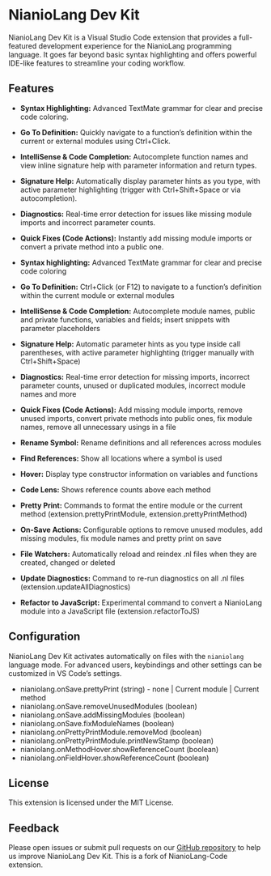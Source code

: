 # NianioLang Dev Kit

NianioLang Dev Kit is a Visual Studio Code extension that provides a full-featured development experience for the NianioLang programming language. It goes far beyond basic syntax highlighting and offers powerful IDE-like features to streamline your coding workflow.

## Features

- **Syntax Highlighting:** Advanced TextMate grammar for clear and precise code coloring.
- **Go To Definition:** Quickly navigate to a function’s definition within the current or external modules using Ctrl+Click.
- **IntelliSense & Code Completion:** Autocomplete function names and view inline signature help with parameter information and return types.
- **Signature Help:** Automatically display parameter hints as you type, with active parameter highlighting (trigger with Ctrl+Shift+Space or via autocompletion).
- **Diagnostics:** Real-time error detection for issues like missing module imports and incorrect parameter counts.
- **Quick Fixes (Code Actions):** Instantly add missing module imports or convert a private method into a public one.


- **Syntax highlighting:** Advanced TextMate grammar for clear and precise code coloring
- **Go To Definition:** Ctrl+Click (or F12) to navigate to a function’s definition within the current module or external modules
- **IntelliSense & Code Completion:** Autocomplete module names, public and private functions, variables and fields; insert snippets with parameter placeholders
- **Signature Help:** Automatic parameter hints as you type inside call parentheses, with active parameter highlighting (trigger manually with Ctrl+Shift+Space)
- **Diagnostics:** Real-time error detection for missing imports, incorrect parameter counts, unused or duplicated modules, incorrect module names and more
- **Quick Fixes (Code Actions):** Add missing module imports, remove unused imports, convert private methods into public ones, fix module names, remove all unnecessary usings in a file
- **Rename Symbol:** Rename definitions and all references across modules
- **Find References:** Show all locations where a symbol is used
- **Hover:** Display type constructor information on variables and functions
- **Code Lens:** Shows reference counts above each method
- **Pretty Print:** Commands to format the entire module or the current method (extension.prettyPrintModule, extension.prettyPrintMethod)
- **On-Save Actions:** Configurable options to remove unused modules, add missing modules, fix module names and pretty print on save
- **File Watchers:** Automatically reload and reindex .nl files when they are created, changed or deleted
- **Update Diagnostics:** Command to re-run diagnostics on all .nl files (extension.updateAllDiagnostics)
- **Refactor to JavaScript:** Experimental command to convert a NianioLang module into a JavaScript file (extension.refactorToJS)

## Configuration

NianioLang Dev Kit activates automatically on files with the `nianiolang` language mode. For advanced users, keybindings and other settings can be customized in VS Code’s settings.
- nianiolang.onSave.prettyPrint (string) - none | Current module | Current method
- nianiolang.onSave.removeUnusedModules (boolean)
- nianiolang.onSave.addMissingModules (boolean)
- nianiolang.onSave.fixModuleNames (boolean)
- nianiolang.onPrettyPrintModule.removeMod (boolean)
- nianiolang.onPrettyPrintModule.printNewStamp (boolean)
- nianiolang.onMethodHover.showReferenceCount (boolean)
- nianiolang.onFieldHover.showReferenceCount (boolean)
## License

This extension is licensed under the MIT License.

## Feedback

Please open issues or submit pull requests on our [GitHub repository](https://github.com/padr-atinea/NianioLang-Dev-Kit) to help us improve NianioLang Dev Kit.
This is a fork of NianioLang-Code extension.
